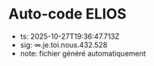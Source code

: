 # Auto-code ELIOS
- ts: 2025-10-27T19:36:47.713Z
- sig: ∞.je.toi.nous.432.528
- note: fichier généré automatiquement